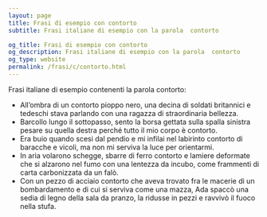 ```yaml
---
layout: page
title: Frasi di esempio con contorto 
subtitle: Frasi italiane di esempio con la parola  contorto

og_title: Frasi di esempio con contorto 
og_description: Frasi italiane di esempio con la parola  contorto
og_type: website
permalink: /frasi/c/contorto.html
---
```


Frasi italiane di esempio contenenti la parola contorto:


- All’ombra di un contorto pioppo nero, una decina di soldati britannici e tedeschi stava parlando con una ragazza di straordinaria bellezza.
- Barcollo lungo il sottopasso, sento la borsa gettata sulla spalla sinistra pesare su quella destra perché tutto il mio corpo è contorto.
- Era buio quando scesi dal pendio e mi infilai nel labirinto contorto di baracche e vicoli, ma non mi serviva la luce per orientarmi.
- In aria volarono schegge, sbarre di ferro contorto e lamiere deformate che si alzarono nel fumo con una lentezza da incubo, come frammenti di carta carbonizzata da un falò.
- Con un pezzo di acciaio contorto che aveva trovato fra le macerie di un bombardamento e di cui si serviva come una mazza, Ada spaccò una sedia di legno della sala da pranzo, la ridusse in pezzi e ravvivò il fuoco nella stufa.
